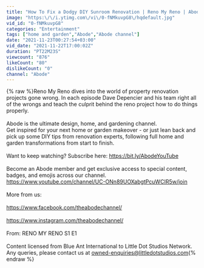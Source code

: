 ```yaml
---
title: "How To Fix a Dodgy DIY Sunroom Renovation | Reno My Reno | Abode"
image: "https:\/\/i.ytimg.com\/vi\/0-fNMkuvpG8\/hqdefault.jpg"
vid_id: "0-fNMkuvpG8"
categories: "Entertainment"
tags: ["home and garden","Abode","Abode channel"]
date: "2021-11-23T00:27:54+03:00"
vid_date: "2021-11-22T17:00:02Z"
duration: "PT22M23S"
viewcount: "876"
likeCount: "80"
dislikeCount: "0"
channel: "Abode"
---
```

{% raw %}Reno My Reno dives into the world of property renovation projects gone wrong. In each episode Dave Depencier and his team right all of the wrongs and teach the culprit behind the reno project how to do things properly.<br /><br />Abode is the ultimate design, home, and gardening channel. <br />Get inspired for your next home or garden makeover - or just lean back and pick up some DIY tips from renovation experts, following full home and garden transformations from start to finish. <br /><br />Want to keep watching? Subscribe here: <a rel="nofollow" target="blank" href="https://bit.ly/AbodeYouTube">https://bit.ly/AbodeYouTube</a><br /><br />Become an Abode member and get exclusive access to special content, badges, and emojis across our channel.<br /><a rel="nofollow" target="blank" href="https://www.youtube.com/channel/UC-ONn89UOXabgtPcuWCIR5w/join">https://www.youtube.com/channel/UC-ONn89UOXabgtPcuWCIR5w/join</a><br /><br />More from us:<br /><br /><a rel="nofollow" target="blank" href="https://www.facebook.com/theabodechannel/">https://www.facebook.com/theabodechannel/</a><br /><br /><a rel="nofollow" target="blank" href="https://www.instagram.com/theabodechannel/">https://www.instagram.com/theabodechannel/</a><br /><br />From: RENO MY RENO S1 E1<br /><br />Content licensed from Blue Ant International to Little Dot Studios Network. Any queries, please contact us at owned-enquiries@littledotstudios.com{% endraw %}
